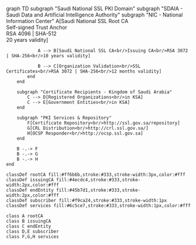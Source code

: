 graph TD
    subgraph "Saudi National SSL PKI Domain"
        subgraph "SDAIA - Saudi Data and Artificial Intelligence Authority"
            subgraph "NIC - National Information Center"
                A[Saudi National SSL Root CA<br/>Self-signed Trust Anchor<br/>RSA 4096 | SHA-512<br/>20 years validity]
                
                A --> B[Saudi National SSL CA<br/>Issuing CA<br/>RSA 3072 | SHA-256<br/>10 years validity]
                
                B --> C[Organization Validation<br/>SSL Certificates<br/>RSA 3072 | SHA-256<br/>12 months validity]
            end
        end
        
        subgraph "Certificate Recipients - Kingdom of Saudi Arabia"
            C --> D[Registered Organizations<br/>in KSA]
            C --> E[Government Entities<br/>in KSA]
        end
        
        subgraph "PKI Services & Repository"
            F[Certificate Repository<br/>http://ssl.gov.sa/repository]
            G[CRL Distribution<br/>http://crl.ssl.gov.sa/]
            H[OCSP Responder<br/>http://ocsp.ssl.gov.sa]
        end
        
        B -.-> F
        B -.-> G  
        B -.-> H
    end
    
    classDef rootCA fill:#ff6b6b,stroke:#333,stroke-width:3px,color:#fff
    classDef issuingCA fill:#4ecdc4,stroke:#333,stroke-width:2px,color:#fff
    classDef endEntity fill:#45b7d1,stroke:#333,stroke-width:2px,color:#fff
    classDef subscriber fill:#f9ca24,stroke:#333,stroke-width:1px
    classDef services fill:#6c5ce7,stroke:#333,stroke-width:1px,color:#fff
    
    class A rootCA
    class B issuingCA
    class C endEntity
    class D,E subscriber
    class F,G,H services
